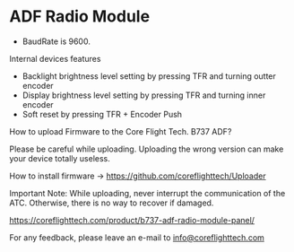 # ADF Radio Module

- BaudRate is 9600.

Internal devices features

- Backlight brightness level setting by pressing TFR and turning outter encoder
- Display brightness level setting by pressing TFR and turning inner encoder
- Soft reset by pressing TFR + Encoder Push

How to upload Firmware to the Core Flight Tech. B737 ADF?

Please be careful while uploading. 
Uploading the wrong version can make your device totally useless.

How to install firmware -> https://github.com/coreflighttech/Uploader
	
Important Note: While uploading, never interrupt the communication of the ATC. Otherwise, there is no way to recover if damaged.

https://coreflighttech.com/product/b737-adf-radio-module-panel/

For any feedback, please leave an e-mail to info@coreflighttech.com

